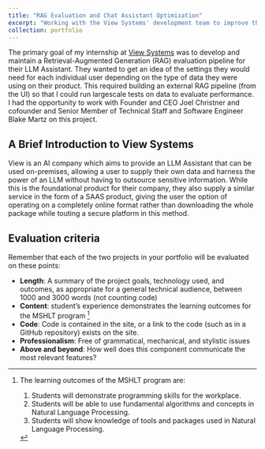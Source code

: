 ```yaml
---
title: "RAG Evaluation and Chat Assistant Optimization"
excerpt: "Working with the View Systems' development team to improve their retrieval pipeline and optimize thier chat assistant.<br/><br/><img src='/images/500x300.png'>"
collection: portfolio
---
```


The primary goal of my internship at [View Systems](https://www.view.io) was to develop and maintain a Retrieval-Augmented Generation (RAG) evaluation pipeline for their LLM Assistant. They wanted to get an idea of the settings they would need for each individual user depending on the type of data they were using on their product. This required building an external RAG pipeline (from the UI) so that I could run largescale tests on data to evaluate performance. I had the opportunity to work with Founder and CEO Joel Christner and cofounder and Senior Member of Technical Staff and Software Engineer Blake Martz on this project.

## A Brief Introduction to View Systems

View is an AI company which aims to provide an LLM Assistant that can be used on-premises, allowing a user to supply their own data and harness the power of an LLM without having to outsource sensitive information. While this is the foundational product for their company, they also supply a similar service in the form of a SAAS product, giving the user the option of operating on a completely online format rather than downloading the whole package while touting a secure platform in this method.

## Evaluation criteria
Remember that each of the two projects in your portfolio will be evaluated on these points:

* **Length**: A summary of the project goals, technology used, and outcomes, as appropriate for a general technical audience, between 1000 and 3000 words (not counting code)
* **Content**: student’s experience demonstrates the learning outcomes for the MSHLT program [^note]
* **Code**: Code is contained in the site, or a link to the code (such as in a GitHub repository) exists on the site.
* **Professionalism**: Free of grammatical, mechanical, and stylistic issues
* **Above and beyond**: How well does this component communicate the most relevant features?

[^note]: The learning outcomes of the MSHLT program are:
    
    1. Students will demonstrate programming skills for the workplace.
    2. Students will be able to use fundamental algorithms and concepts in Natural Language Processing.
    3. Students will show knowledge of tools and packages used in Natural Language Processing.
